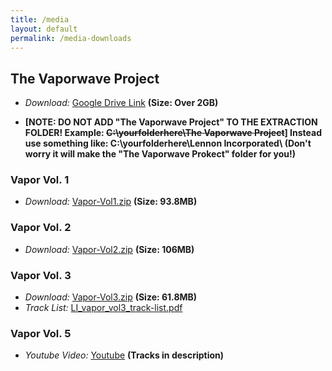 ```yaml
---
title: /media
layout: default
permalink: /media-downloads
---
```


## **The Vaporwave Project**

- _Download:_ [Google Drive Link](https://drive.google.com/file/d/13BMCWa8CvZp_vOyF-6mPJ3EOwfxVwbgr/view?usp=sharing) **(Size: Over 2GB)**

- **[NOTE: DO NOT ADD "The Vaporwave Project" TO THE EXTRACTION FOLDER! Example: ~~C:\yourfolderhere\The Vaporwave Project~~] Instead use something like: C:\yourfolderhere\Lennon Incorporated\ (Don't worry it will make the "The Vaporwave Prokect" folder for you!)**

### **Vapor Vol. 1**

- _Download:_ [Vapor-Vol1.zip](https://github.com/Lennon-Incorporated/vapor-vol1/releases/download/final/Vapor-Vol1.zip) **(Size: 93.8MB)**

### **Vapor Vol. 2**

- _Download:_ [Vapor-Vol2.zip](https://github.com/Lennon-Incorporated/vapor-vol2/releases/download/final/Vapor-Vol2.zip) **(Size: 106MB)**

### **Vapor Vol. 3**

- _Download:_ [Vapor-Vol3.zip](https://github.com/Lennon-Incorporated/vapor-vol3/releases/download/final/Vapor-Vol3.zip) **(Size: 61.8MB)**
- _Track List:_ [LI_vapor_vol3_track-list.pdf](https://github.com/Lennon-Incorporated/vapor-vol3/releases/download/final/LI_vapor_vol3_track-list.pdf)

### **Vapor Vol. 5**
- _Youtube Video:_ [Youtube](https://www.youtube.com/watch?v=AqPy8HhBiJ4) **(Tracks in description)**
